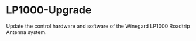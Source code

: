 # LP1000-Upgrade
Update the control hardware and software of the Winegard LP1000 Roadtrip Antenna system.
